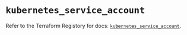 # `kubernetes_service_account`

Refer to the Terraform Registory for docs: [`kubernetes_service_account`](https://www.terraform.io/docs/providers/kubernetes/r/service_account).
